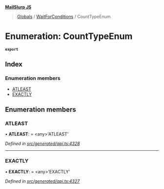 **[MailSlurp JS](../README.md)**

> [Globals](../README.md) / [WaitForConditions](../modules/waitforconditions.md) / CountTypeEnum

# Enumeration: CountTypeEnum

**`export`** 

## Index

### Enumeration members

* [ATLEAST](waitforconditions.counttypeenum.md#atleast)
* [EXACTLY](waitforconditions.counttypeenum.md#exactly)

## Enumeration members

### ATLEAST

•  **ATLEAST**:  = \<any>'ATLEAST'

*Defined in [src/generated/api.ts:4328](https://github.com/mailslurp/mailslurp-client/blob/fb74c9f/src/generated/api.ts#L4328)*

___

### EXACTLY

•  **EXACTLY**:  = \<any>'EXACTLY'

*Defined in [src/generated/api.ts:4327](https://github.com/mailslurp/mailslurp-client/blob/fb74c9f/src/generated/api.ts#L4327)*
